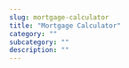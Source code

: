 ```yaml
---
slug: mortgage-calculator
title: "Mortgage Calculator"
category: ""
subcategory: ""
description: ""
---
```


